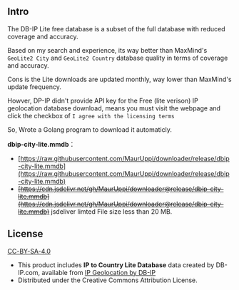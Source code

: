 ## Intro

The DB-IP Lite free database is a subset of the full database with reduced coverage and accuracy.

Based on my search and experience, its way better than MaxMind's `GeoLite2 City` and `GeoLite2 Country` database quality in terms of coverage and accuracy.

Cons is the Lite downloads are updated monthly, way lower than MaxMind's update frequency.

Howver, DP-IP didn't provide API key for the Free (lite verison) IP geolocation database download, means you must visit the webpage and click the checkbox of `I agree with the licensing terms`

So, Wrote a Golang program to download it automaticly. 

**dbip-city-lite.mmdb**：
  - [https://raw.githubusercontent.com/MaurUppi/downloader/release/dbip-city-lite.mmdb](https://raw.githubusercontent.com/MaurUppi/downloader/release/dbip-city-lite.mmdb)
  - ~~[https://cdn.jsdelivr.net/gh/MaurUppi/downloader@release/dbip-city-lite.mmdb](https://cdn.jsdelivr.net/gh/MaurUppi/downloader@release/dbip-city-lite.mmdb)~~
    jsdeliver limted File size less than 20 MB.


## License

[CC-BY-SA-4.0](https://creativecommons.org/licenses/by-sa/4.0/)

- This product includes **IP to Country Lite Database** data created by DB-IP.com, available from [IP Geolocation by DB-IP](https://db-ip.com)
- Distributed under the Creative Commons Attribution License.
